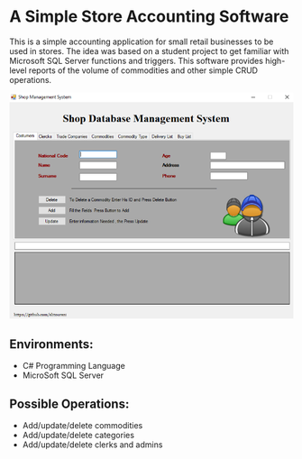 # A Simple Store Accounting Software
This is a simple accounting application for small retail businesses to be used in stores. The idea was based on a student project to get familiar with Microsoft SQL Server functions and triggers. This software provides high-level reports of the volume of commodities and other simple CRUD operations.

![Ali Tourani Github Store DBMS](Ali%20Tourani%20Store%20DBMS.png "Ali Tourani Github Store DBMS")

## Environments:
- C# Programming Language
- MicroSoft SQL Server

## Possible Operations:
- Add/update/delete commodities
- Add/update/delete categories
- Add/update/delete clerks and admins
